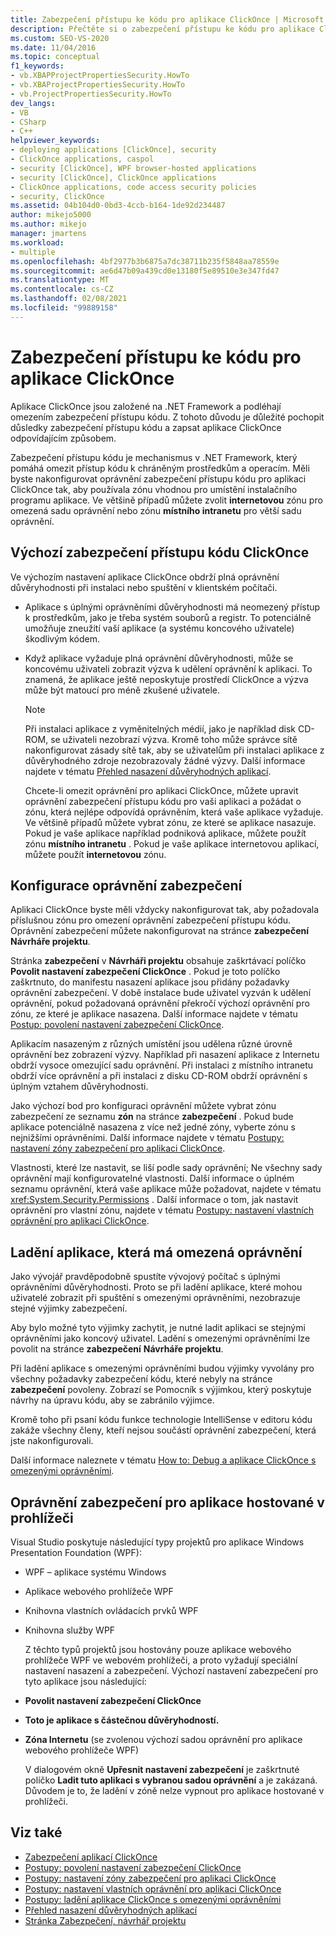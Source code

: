 ```yaml
---
title: Zabezpečení přístupu ke kódu pro aplikace ClickOnce | Microsoft Docs
description: Přečtěte si o zabezpečení přístupu ke kódu pro aplikace ClickOnce a o tom, jak nakonfigurovat oprávnění zabezpečení přístupu kódu.
ms.custom: SEO-VS-2020
ms.date: 11/04/2016
ms.topic: conceptual
f1_keywords:
- vb.XBAPProjectPropertiesSecurity.HowTo
- vb.XBAProjectPropertiesSecurity.HowTo
- vb.ProjectPropertiesSecurity.HowTo
dev_langs:
- VB
- CSharp
- C++
helpviewer_keywords:
- deploying applications [ClickOnce], security
- ClickOnce applications, caspol
- security [ClickOnce], WPF browser-hosted applications
- security [ClickOnce], ClickOnce applications
- ClickOnce applications, code access security policies
- security, ClickOnce
ms.assetid: 04b104d0-0bd3-4ccb-b164-1de92d234487
author: mikejo5000
ms.author: mikejo
manager: jmartens
ms.workload:
- multiple
ms.openlocfilehash: 4bf2977b3b6875a7dc38711b235f5848aa78559e
ms.sourcegitcommit: ae6d47b09a439cd0e13180f5e89510e3e347fd47
ms.translationtype: MT
ms.contentlocale: cs-CZ
ms.lasthandoff: 02/08/2021
ms.locfileid: "99889158"
---
```

# <a name="code-access-security-for-clickonce-applications"></a>Zabezpečení přístupu ke kódu pro aplikace ClickOnce
Aplikace ClickOnce jsou založené na .NET Framework a podléhají omezením zabezpečení přístupu kódu. Z tohoto důvodu je důležité pochopit důsledky zabezpečení přístupu kódu a zapsat aplikace ClickOnce odpovídajícím způsobem.

 Zabezpečení přístupu kódu je mechanismus v .NET Framework, který pomáhá omezit přístup kódu k chráněným prostředkům a operacím. Měli byste nakonfigurovat oprávnění zabezpečení přístupu kódu pro aplikaci ClickOnce tak, aby používala zónu vhodnou pro umístění instalačního programu aplikace. Ve většině případů můžete zvolit **internetovou** zónu pro omezená sadu oprávnění nebo zónu **místního intranetu** pro větší sadu oprávnění.

## <a name="default-clickonce-code-access-security"></a>Výchozí zabezpečení přístupu kódu ClickOnce
 Ve výchozím nastavení aplikace ClickOnce obdrží plná oprávnění důvěryhodnosti při instalaci nebo spuštění v klientském počítači.

- Aplikace s úplnými oprávněními důvěryhodnosti má neomezený přístup k prostředkům, jako je třeba systém souborů a registr. To potenciálně umožňuje zneužití vaší aplikace (a systému koncového uživatele) škodlivým kódem.

- Když aplikace vyžaduje plná oprávnění důvěryhodnosti, může se koncovému uživateli zobrazit výzva k udělení oprávnění k aplikaci. To znamená, že aplikace ještě neposkytuje prostředí ClickOnce a výzva může být matoucí pro méně zkušené uživatele.

  > [!NOTE]
  > Při instalaci aplikace z vyměnitelných médií, jako je například disk CD-ROM, se uživateli nezobrazí výzva. Kromě toho může správce sítě nakonfigurovat zásady sítě tak, aby se uživatelům při instalaci aplikace z důvěryhodného zdroje nezobrazovaly žádné výzvy. Další informace najdete v tématu [Přehled nasazení důvěryhodných aplikací](../deployment/trusted-application-deployment-overview.md).

  Chcete-li omezit oprávnění pro aplikaci ClickOnce, můžete upravit oprávnění zabezpečení přístupu kódu pro vaši aplikaci a požádat o zónu, která nejlépe odpovídá oprávněním, která vaše aplikace vyžaduje. Ve většině případů můžete vybrat zónu, ze které se aplikace nasazuje. Pokud je vaše aplikace například podniková aplikace, můžete použít zónu **místního intranetu** . Pokud je vaše aplikace internetovou aplikací, můžete použít **internetovou** zónu.

## <a name="configure-security-permissions"></a>Konfigurace oprávnění zabezpečení
 Aplikaci ClickOnce byste měli vždycky nakonfigurovat tak, aby požadovala příslušnou zónu pro omezení oprávnění zabezpečení přístupu kódu. Oprávnění zabezpečení můžete nakonfigurovat na stránce **zabezpečení** **Návrháře projektu**.

 Stránka **zabezpečení** v **Návrháři projektu** obsahuje zaškrtávací políčko **Povolit nastavení zabezpečení ClickOnce** . Pokud je toto políčko zaškrtnuto, do manifestu nasazení aplikace jsou přidány požadavky oprávnění zabezpečení. V době instalace bude uživatel vyzván k udělení oprávnění, pokud požadovaná oprávnění překročí výchozí oprávnění pro zónu, ze které je aplikace nasazena. Další informace najdete v tématu [Postup: povolení nastavení zabezpečení ClickOnce](../deployment/how-to-enable-clickonce-security-settings.md).

 Aplikacím nasazeným z různých umístění jsou udělena různé úrovně oprávnění bez zobrazení výzvy. Například při nasazení aplikace z Internetu obdrží vysoce omezující sadu oprávnění. Při instalaci z místního intranetu obdrží více oprávnění a při instalaci z disku CD-ROM obdrží oprávnění s úplným vztahem důvěryhodnosti.

 Jako výchozí bod pro konfiguraci oprávnění můžete vybrat zónu zabezpečení ze seznamu **zón** na stránce **zabezpečení** . Pokud bude aplikace potenciálně nasazena z více než jedné zóny, vyberte zónu s nejnižšími oprávněními. Další informace najdete v tématu [Postupy: nastavení zóny zabezpečení pro aplikaci ClickOnce](../deployment/how-to-set-a-security-zone-for-a-clickonce-application.md).

 Vlastnosti, které lze nastavit, se liší podle sady oprávnění; Ne všechny sady oprávnění mají konfigurovatelné vlastnosti. Další informace o úplném seznamu oprávnění, která vaše aplikace může požadovat, najdete v tématu <xref:System.Security.Permissions> . Další informace o tom, jak nastavit oprávnění pro vlastní zónu, najdete v tématu [Postupy: nastavení vlastních oprávnění pro aplikaci ClickOnce](../deployment/how-to-set-custom-permissions-for-a-clickonce-application.md).

## <a name="debug-an-application-that-has-restricted-permissions"></a>Ladění aplikace, která má omezená oprávnění
 Jako vývojář pravděpodobně spustíte vývojový počítač s úplnými oprávněními důvěryhodnosti. Proto se při ladění aplikace, které mohou uživatelé zobrazit při spuštění s omezenými oprávněními, nezobrazuje stejné výjimky zabezpečení.

 Aby bylo možné tyto výjimky zachytit, je nutné ladit aplikaci se stejnými oprávněními jako koncový uživatel. Ladění s omezenými oprávněními lze povolit na stránce **zabezpečení** **Návrháře projektu**.

 Při ladění aplikace s omezenými oprávněními budou výjimky vyvolány pro všechny požadavky zabezpečení kódu, které nebyly na stránce **zabezpečení** povoleny. Zobrazí se Pomocník s výjimkou, který poskytuje návrhy na úpravu kódu, aby se zabránilo výjimce.

 Kromě toho při psaní kódu funkce technologie IntelliSense v editoru kódu zakáže všechny členy, kteří nejsou součástí oprávnění zabezpečení, která jste nakonfigurovali.

 Další informace naleznete v tématu [How to: Debug a aplikace ClickOnce s omezenými oprávněními](securing-clickonce-applications.md).

## <a name="security-permissions-for-browser-hosted-applications"></a>Oprávnění zabezpečení pro aplikace hostované v prohlížeči
 Visual Studio poskytuje následující typy projektů pro aplikace Windows Presentation Foundation (WPF):

- WPF – aplikace systému Windows

- Aplikace webového prohlížeče WPF

- Knihovna vlastních ovládacích prvků WPF

- Knihovna služby WPF

  Z těchto typů projektů jsou hostovány pouze aplikace webového prohlížeče WPF ve webovém prohlížeči, a proto vyžadují speciální nastavení nasazení a zabezpečení. Výchozí nastavení zabezpečení pro tyto aplikace jsou následující:

- **Povolit nastavení zabezpečení ClickOnce**

- **Toto je aplikace s částečnou důvěryhodností.**

- **Zóna Internetu** (se zvolenou výchozí sadou oprávnění pro aplikace webového prohlížeče WPF)

  V dialogovém okně **Upřesnit nastavení zabezpečení** je zaškrtnuté políčko **Ladit tuto aplikaci s vybranou sadou oprávnění** a je zakázaná. Důvodem je to, že ladění v zóně nelze vypnout pro aplikace hostované v prohlížeči.

## <a name="see-also"></a>Viz také
- [Zabezpečení aplikací ClickOnce](../deployment/securing-clickonce-applications.md)
- [Postupy: povolení nastavení zabezpečení ClickOnce](../deployment/how-to-enable-clickonce-security-settings.md)
- [Postupy: nastavení zóny zabezpečení pro aplikaci ClickOnce](../deployment/how-to-set-a-security-zone-for-a-clickonce-application.md)
- [Postupy: nastavení vlastních oprávnění pro aplikaci ClickOnce](../deployment/how-to-set-custom-permissions-for-a-clickonce-application.md)
- [Postupy: ladění aplikace ClickOnce s omezenými oprávněními](securing-clickonce-applications.md)
- [Přehled nasazení důvěryhodných aplikací](../deployment/trusted-application-deployment-overview.md)
- [Stránka Zabezpečení, návrhář projektu](../ide/reference/security-page-project-designer.md)